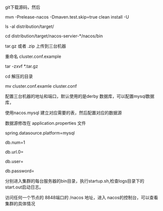 git下载源码，然后

mvn -Prelease-nacos  -Dmaven.test.skip=true  clean install -U

ls -al distribution/target/

cd distribution/target/nacos-servier-*/nacos/bin



tar.gz 或者 .zip 上传到三台机器

重命名 cluster.conf.example

tar -zxvf  *.tar.gz

cd 解压的目录

mv cluster.conf.examle cluster.conf

配置三台机器的地址和端口，默认使用的是derby 数据库，可以配置mysql数据库，

使用nacos.mysql 建立对应需要的表，然后配置对应的数据源

数据源修改在 application.properties 文件

 spring.datasource.platform=mysql

db.num=1

db.url.0=

db.user=

db.password=



分别进入集群的每台服务器的bin目录，执行startup.sh,检查logs目录下的start.out启动日志。



访问任何一个节点的 8848端口的 /nacos 地址，进入 nacos的控制台，可以查看集群的具体情况





